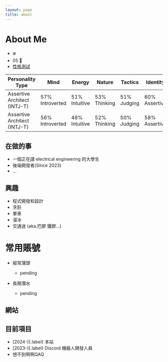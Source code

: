 ```yaml
---
layout: page
title: about
---
```


# About Me
- ❄️
- 05 🐔
- [性格測試](https://www.16personalities.com/intj-personality?utm_source=results-turbulent-architect&utm_medium=email&utm_campaign=en&utm_content=view-results)

| Personality Type         | Mind           | Energy       | Nature      | Tactics     | Identity    | Test Date   |
|--------------------------|----------------|--------------|-------------|-------------|-------------|-------------|
| Assertive Architect<br>(INTJ-T) | 57%<br>Introverted | 51%<br>Intuitive | 53%<br>Thinking | 51%<br>Judging  | 60%<br>Assertive | 2024-11-03  |
| Assertive Architect<br>(INTJ-T) | 56%<br>Introverted | 48%<br>Intuitive | 52%<br>Thinking | 50%<br>Judging  | 58%<br>Assertive | 2022-05-07  |

## 在做的事
- 一個正在讀 electrical engineering 的大學生
- 後端開發者(Since 2023)
- ...

## 興趣
- 程式開發和設計
- 烹飪
- 單車
- 溜冰
- 交通迷 (aka.巴膠 鐵膠...)

# 常用賬號
- 經常蒲頭
  - pending

- 長期潛水
  - pending


## 網站

## 目前項目
- [2024-]{.label} 本站
- [2023-]{.label} Discord 機器人開發人員
- 想不到啊啊QAQ